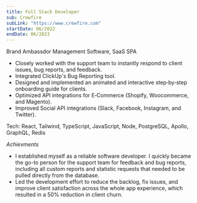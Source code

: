 ```yaml
---
title: Full Stack Developer
sub: Crewfire
subLink: "https://www.crewfire.com"
startDate: 06/2022
endDate: 06/2023
---
```


Brand Ambassdor Management Software, SaaS SPA

- Closely worked with the support team to instantly respond to client issues, bug reports, and feedback.
- Integrated ClickUp's Bug Reporting tool.
- Designed and implemented an animated and interactive step‑by‑step onboarding guide for clients.
- Optimized API integrations for E‑Commerce (Shopify, Woocommerce, and Magento).
- Improved Social API integrations (Slack, Facebook, Instagram, and Twitter).

Tech: React, Tailwind, TypeScript, JavaScript, Node, PostgreSQL, Apollo, GraphQL, Redis

_Achievments_

- I established myself as a reliable software developer. I quickly became the go-to person for
  the support team for feedback and bug reports, including all custom reports and statistic
  requests that needed to be pulled directly from the database.
- Led the development effort to reduce the backlog, fix issues, and improve client satisfaction across the whole app experience, which resulted in a 50% reduction in client churn.

